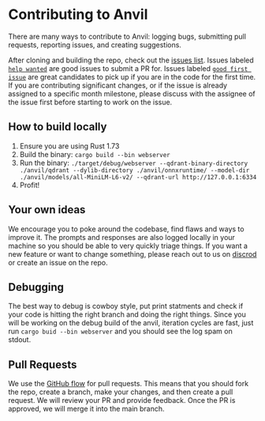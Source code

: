 # Contributing to Anvil
There are many ways to contribute to Anvil: logging bugs, submitting pull requests, reporting issues, and creating suggestions.

After cloning and building the repo, check out the [issues list](https://github.com/codecruciblecc/anvil/issues?utf8=%E2%9C%93&q=is%3Aopen+is%3Aissue). Issues labeled [`help wanted`](https://github.com/codecruciblecc/anvil/issues?q=is%3Aissue+is%3Aopen+label%3A%22help+wanted%22) are good issues to submit a PR for. Issues labeled [`good first issue`](https://github.com/codecruciblecc/anvil/issues?q=is%3Aissue+is%3Aopen+label%3A%22good+first+issue%22) are great candidates to pick up if you are in the code for the first time. If you are contributing significant changes, or if the issue is already assigned to a specific month milestone, please discuss with the assignee of the issue first before starting to work on the issue.

## How to build locally
1. Ensure you are using Rust 1.73
2. Build the binary: `cargo build --bin webserver`
3. Run the binary: `./target/debug/webserver --qdrant-binary-directory ./anvil/qdrant --dylib-directory ./anvil/onnxruntime/ --model-dir ./anvil/models/all-MiniLM-L6-v2/ --qdrant-url http://127.0.0.1:6334`
4. Profit!

## Your own ideas
We encourage you to poke around the codebase, find flaws and ways to improve it. The prompts and responses are also logged locally in your machine so you should be able to very quickly triage things.
If you want a new feature or want to change something, please reach out to us on [discrod](https://discord.gg/mtgrhXM5Xf) or create an issue on the repo.

## Debugging
The best way to debug is cowboy style, put print statments and check if your code is hitting the right branch and doing the right things.
Since you will be working on the debug build of the anvil, iteration cycles are fast, just run `cargo buid --bin webserver` and you should see the log spam on stdout.

## Pull Requests
We use the [GitHub flow](https://guides.github.com/introduction/flow/) for pull requests. This means that you should fork the repo, create a branch, make your changes, and then create a pull request. We will review your PR and provide feedback. Once the PR is approved, we will merge it into the main branch.